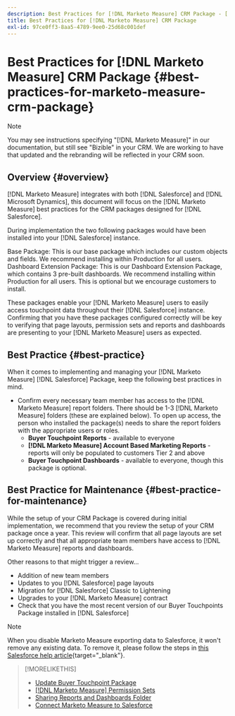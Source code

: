 ```yaml
---
description: Best Practices for [!DNL Marketo Measure] CRM Package - [!DNL Marketo Measure] - Product Documentation
title: Best Practices for [!DNL Marketo Measure] CRM Package
exl-id: 97ce0ff3-8aa5-4789-9ee0-25d68c001def
---
```

# Best Practices for [!DNL Marketo Measure] CRM Package {#best-practices-for-marketo-measure-crm-package}

>[!NOTE]
>
>You may see instructions specifying "[!DNL Marketo Measure]" in our documentation, but still see "Bizible" in your CRM. We are working to have that updated and the rebranding will be reflected in your CRM soon.

## Overview {#overview}

[!DNL Marketo Measure] integrates with both [!DNL Salesforce] and [!DNL Microsoft Dynamics], this document will focus on the [!DNL Marketo Measure] best practices for the CRM packages designed for [!DNL Salesforce].

During implementation the two following packages would have been installed into your [!DNL Salesforce] instance.

Base Package: This is our base package which includes our custom objects and fields. We recommend installing within Production for all users.
Dashboard Extension Package: This is our Dashboard Extension Package, which contains 3 pre-built dashboards. We recommend installing within Production for all users. This is optional but we encourage customers to install.

These packages enable your [!DNL Marketo Measure] users to easily access touchpoint data throughout their [!DNL Salesforce] instance. Confirming that you have these packages configured correctly will be key to verifying that page layouts, permission sets and reports and dashboards are presenting to your [!DNL Marketo Measure] users as expected.

## Best Practice {#best-practice}

When it comes to implementing and managing your [!DNL Marketo Measure] [!DNL Salesforce] Package, keep the following best practices in mind.

* Confirm every necessary team member has access to the [!DNL Marketo Measure] report folders. There should be 1-3 [!DNL Marketo Measure] folders (these are explained below). To open up access, the person who installed the package(s) needs to share the report folders with the appropriate users or roles.
   * **Buyer Touchpoint Reports** - available to everyone
   * **[!DNL Marketo Measure] Account Based Marketing Reports** - reports will only be populated to customers Tier 2 and above
   * **Buyer Touchpoint Dashboards** - available to everyone, though this package is optional.

## Best Practice for Maintenance {#best-practice-for-maintenance}

While the setup of your CRM Package is covered during initial implementation, we recommend that you review the setup of your CRM package once a year. This review will confirm that all page layouts are set up correctly and that all appropriate team members have access to [!DNL Marketo Measure] reports and dashboards.

Other reasons to that might trigger a review...

* Addition of new team members
* Updates to you [!DNL Salesforce] page layouts
* Migration for [!DNL Salesforce] Classic to Lightening
* Upgrades to your [!DNL Marketo Measure] contract
* Check that you have the most recent version of our Buyer Touchpoints Package installed in [!DNL Salesforce]

>[!NOTE]
>
>When you disable Marketo Measure exporting data to Salesforce, it won't remove any existing data. To remove it, please follow the steps in [this Salesforce help article](https://help.salesforce.com/s/articleView?id=sf.c360_a_delete_data_stream_records.htm&type=5){target="_blank"}.

>[!MORELIKETHIS]
>
>* [Update Buyer Touchpoint Package](/help/configuration-and-setup/marketo-measure-and-salesforce/marketo-measure-salesforce-package-installation-and-set-up.md)
>* [[!DNL Marketo Measure] Permission Sets](/help/configuration-and-setup/marketo-measure-and-salesforce/marketo-measure-permission-sets.md)
>* [Sharing Reports and Dashboards Folder](https://help.salesforce.com/articleView?id=analytics_share_folder.htm&type=0)
>* [Connect Marketo Measure to Salesforce](/help/configuration-and-setup/marketo-measure-and-salesforce/connect-marketo-measure-to-salesforce.md)
